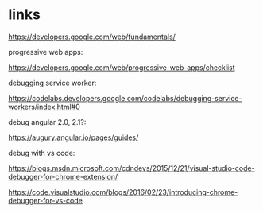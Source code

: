 # links

https://developers.google.com/web/fundamentals/

progressive web apps:

https://developers.google.com/web/progressive-web-apps/checklist

debugging service worker:

https://codelabs.developers.google.com/codelabs/debugging-service-workers/index.html#0

debug angular 2.0, 2.1?:

https://augury.angular.io/pages/guides/

debug with vs code:

https://blogs.msdn.microsoft.com/cdndevs/2015/12/21/visual-studio-code-debugger-for-chrome-extension/

https://code.visualstudio.com/blogs/2016/02/23/introducing-chrome-debugger-for-vs-code
